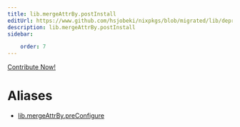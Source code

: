 ```yaml
---
title: lib.mergeAttrBy.postInstall
editUrl: https://www.github.com/hsjobeki/nixpkgs/blob/migrated/lib/deprecated.nix#L279C46
description: lib.mergeAttrBy.postInstall
sidebar:

    order: 7
---
```


<a href="https://www.github.com/hsjobeki/nixpkgs/blob/migrated/lib/deprecated.nix#L279C46">Contribute Now!</a>


# Aliases

- [lib.mergeAttrBy.preConfigure](/nix-doc-comments/reference/lib/mergeattrby/lib-mergeattrby-preconfigure)


